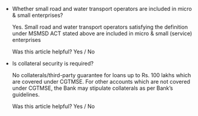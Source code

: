 *   Whether small road and water transport operators are included in micro & small enterprises?
    
    Yes. Small road and water transport operators satisfying the definition under MSMSD ACT stated above are included in micro & small (service) enterprises
    
    Was this article helpful? Yes / No
    
*   Is collateral security is required?
    
    No collaterals/third-party guarantee for loans up to Rs. 100 lakhs which are covered under CGTMSE. For other accounts which are not covered under CGTMSE, the Bank may stipulate collaterals as per Bank’s guidelines.
    
    Was this article helpful? Yes / No